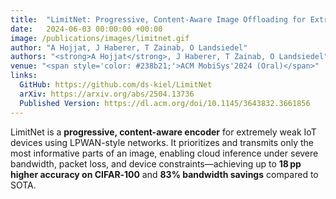 ```yaml
---
title:  "LimitNet: Progressive, Content‑Aware Image Offloading for Extremely Weak Devices & Networks"
date:   2024-06-03 00:00:00 +00:00
image: /publications/images/limitnet.gif
author: "A Hojjat, J Haberer, T Zainab, O Landsiedel"
authors: "<strong>A Hojjat</strong>, J Haberer, T Zainab, O Landsiedel"
venue: "<span style='color: #238b21;'>ACM MobiSys'2024 (Oral)</span>"
links:
  GitHub: https://github.com/ds-kiel/LimitNet
  arXiv: https://arxiv.org/abs/2504.13736
  Published Version: https://dl.acm.org/doi/10.1145/3643832.3661856
---
```

LimitNet is a **progressive, content-aware encoder** for extremely weak IoT devices using LPWAN-style networks. It prioritizes and transmits only the most informative parts of an image, enabling cloud inference under severe bandwidth, packet loss, and device constraints—achieving up to **18 pp higher accuracy on CIFAR‑100** and **83% bandwidth savings** compared to SOTA.
